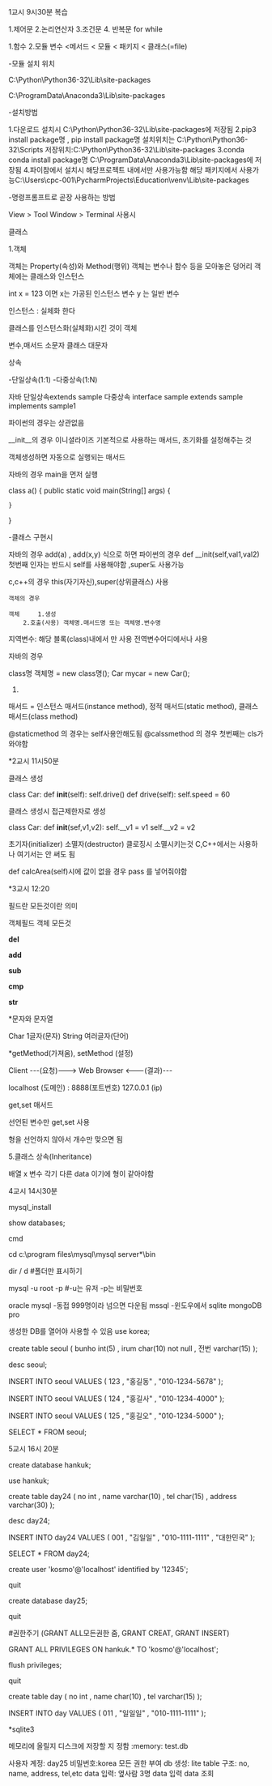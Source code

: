 1교시 9시30분 복습

1.제어문
2.논리연산자
3.조건문
4. 반복문 for while



1.함수
2.모듈
변수 <메서드 < 모듈 < 패키지 < 클래스(=file)



-모듈 설치 위치

C:\Python\Python36-32\Lib\site-packages


C:\ProgramData\Anaconda3\Lib\site-packages



-설치방법

1.다운로드 설치시 C:\Python\Python36-32\Lib\site-packages에 저장됨
2.pip3 install package명 , pip install package명    설치위치는 C:\Python\Python36-32\Scripts    저장위치:C:\Python\Python36-32\Lib\site-packages
3.conda conda install package명   C:\ProgramData\Anaconda3\Lib\site-packages에 저장됨
4.파이참에서 설치시 해당프로젝트 내에서만 사용가능함 해당 패키지에서 사용가능C:\Users\cpc-001\PycharmProjects\Education\venv\Lib\site-packages


-명령프롬프트로 곧장 사용하는 방법

View > Tool Window > Terminal 사용시





클래스

1.객체

객체는 Property(속성)와  Method(행위)
객체는 변수나 함수 등을 모아놓은 덩어리
객체에는 클래스와 인스턴스


int x = 123 이면 x는 가공된 인스턴스 변수
    y 는 일반 변수




인스턴스 : 실체화 한다

클래스를 인스턴스화(실체화)시킨 것이 객체



변수,매서드     소문자
클래스        대문자


상속

-단일상속(1:1)
-다중상속(1:N)

자바
단일상속extends sample
다중상속 interface sample
extends sample implements sample1


파이썬의 경우는 상관없음



__init__의 경우 이니셜라이즈 기본적으로 사용하는 매서드, 초기화를 설정해주는 것

객체생성하면 자동으로 실행되는 매서드


자바의 경우 main을 먼저 실행

class a()
{
    public static void main(String[] args)
    {
    


    }
}


-클래스 구현시

자바의 경우 add(a) ,  add(x,y) 식으로 하면
파이썬의 경우 def __init(self,val1,val2)  첫번째 인자는 반드시 self를 사용해야함 ,super도 사용가능

c,c++의 경우 this(자기자신),super(상위클래스) 사용



    객체의 경우

    객체     1.생성
        2.호출(사용) 객체명.매서드명 또는 객체명.변수명



지역변수: 해당 블록(class)내에서 만 사용
전역변수어디에서나 사용



자바의 경우

class명 객체명 = new class명();
Car mycar = new Car();



1)
매서드 = 인스턴스 매서드(instance method), 정적 매서드(static method), 클래스 매서드(class method)

@staticmethod 의 경우는 self사용안해도됨
@calssmethod 의 경우 첫번째는 cls가 와야함




*2교시 11시50분

클래스 생성

class Car:
    def __init__(self):
        self.drive()
    def drive(self):
        self.speed = 60



클래스 생성시 접근제한자로 생성

class Car:
    def __init__(sef,v1,v2):
        self.__v1 = v1
        self.__v2 = v2

초기자(initializer)
소멸자(destructor) 클로징시 소멸시키는것 C,C++에서는 사용하나 여기서는 안 써도 됨



def calcArea(self)시에 값이 없을 경우 pass 를 넣어줘야함


*3교시 12:20



필드란 모든것이란 의미

객체필드 객체 모든것


__del__

__add__

__sub__

__cmp__

__str__


*문자와 문자열

Char  1글자(문자)
String 여러글자(단어)



*getMethod(가져옴), setMethod (설정)  


Client   ---(요청)---> Web Browser
     <---(결과)---


localhost (도메인) : 8888(포트번호)
127.0.0.1 (ip)



get,set 매서드

선언된 변수만 get,set 사용



형을 선언하지 않아서 개수만 맞으면 됨




5.클래스 상속(Inheritance)


배열 x  변수 각기 다른 data 이기에 형이 같아야함



4교시 14시30분

mysql_install



show databases;




cmd

cd c:\program files\mysql\mysql server*\bin


dir / d        #폴더만 표시하기

mysql -u root -p  #-u는 유저 -p는 비밀번호



oracle
mysql   -동접 999명이라 넘으면 다운됨
mssql    -윈도우에서
sqlite
mongoDB
pro


생성한 DB를 열어야 사용할 수 있음
use korea;


create table seoul
(
  bunho int(5)
, irum char(10) not null
, 전번 varchar(15)
);


desc seoul;

INSERT INTO seoul
VALUES
(
  123
, "홍길동"
, "010-1234-5678"
);

INSERT INTO seoul
VALUES
(
  124
, "홍길사"
, "010-1234-4000"
);


INSERT INTO seoul
VALUES
(
  125
, "홍길오"
, "010-1234-5000"
);


SELECT *
  FROM seoul;


5교시 16시 20분

create database hankuk;


use hankuk;


create table day24
(
  no int
, name varchar(10)
, tel char(15)
, address varchar(30)
);


desc day24;


INSERT INTO day24
VALUES
(
  001
, "김일일"
, "010-1111-1111"
, "대한민국"
);

SELECT * FROM day24;



create user 'kosmo'@'localhost' identified by '12345';

quit

create database day25;


quit

#권한주기 (GRANT ALL모든권한 줌, GRANT CREAT, GRANT INSERT)



GRANT ALL PRIVILEGES ON hankuk.* TO 'kosmo'@'localhost';

flush privileges;


quit


create table day
(
    no int
    , name char(10)
    , tel varchar(15)
);



INSERT INTO day
VALUES
(
  011
, "일일일"
, "010-1111-1111"
);



*sqlite3

메모리에 올릴지 디스크에 저장할 지 정함
:memory:
test.db




사용자 계정: day25
비밀번호:korea
모든 권한 부여
db 생성: lite
table 구조: no, name, address, tel,etc
data 입력: 옆사람 3명 data 입력
data 조회











